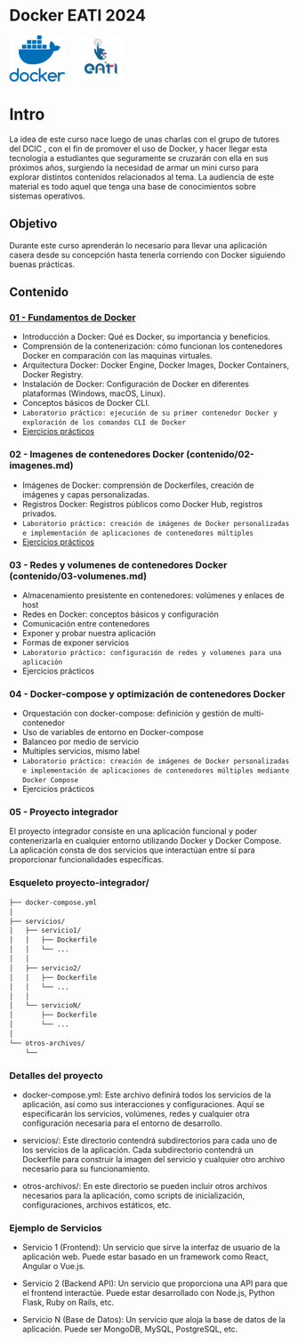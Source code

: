 # Docker EATI 2024 
 <img src="/contenido/img/docker-2.png" width="100"> <img src="/contenido/img/logo.png" width="80" style="margin-left: 20px"  >

# Intro

La idea de este curso nace luego de unas charlas con el grupo de tutores del DCIC , con el fin de promover el uso de Docker, y hacer llegar esta tecnología a estudiantes que seguramente se cruzarán con ella en sus próximos años, surgiendo la necesidad de armar un mini curso para explorar distintos contenidos relacionados al tema.
La audiencia de este material es todo aquel que tenga una base de conocimientos sobre sistemas operativos.

## Objetivo
Durante este curso aprenderán lo necesario para llevar una aplicación casera desde su concepción hasta tenerla corriendo con Docker siguiendo buenas prácticas.
## Contenido
### [01 - Fundamentos de Docker](contenido/01-contenedores.md)

- Introducción a Docker: Qué es Docker, su importancia y beneficios.
- Comprensión de la contenerización: cómo funcionan los contenedores Docker en comparación con las maquinas virtuales.
- Arquitectura Docker: Docker Engine, Docker Images, Docker Containers, Docker Registry.
- Instalación de Docker: Configuración de Docker en diferentes plataformas (Windows, macOS, Linux).
- Conceptos básicos de Docker CLI.
- `Laboratorio práctico: ejecución de su primer contenedor Docker y exploración de los comandos CLI de Docker`
- [Ejercicios prácticos](/practica/01/)

### 02 - Imagenes de contenedores Docker (contenido/02-imagenes.md)

- Imágenes de Docker: comprensión de Dockerfiles, creación de imágenes y capas personalizadas.
- Registros Docker: Registros públicos como Docker Hub, registros privados.
- `Laboratorio práctico: creación de imágenes de Docker personalizadas e implementación de aplicaciones de contenedores múltiples`
- [Ejercicios prácticos](/practica/02/)


### 03 - Redes y volumenes de contenedores Docker  (contenido/03-volumenes.md)

- Almacenamiento presistente en contenedores: volúmenes y enlaces de host
- Redes en Docker: conceptos básicos y configuración
- Comunicación entre contenedores
- Exponer y probar nuestra aplicación
- Formas de exponer servicios
- `Laboratorio práctico: configuración de redes y volumenes para una aplicación`
 - Ejercicios prácticos 
### 04 - Docker-compose y optimización de contenedores Docker

- Orquestación con docker-compose: definición y gestión de multi-contenedor
- Uso de variables de entorno en Docker-compose
- Balanceo por medio de servicio
- Multiples servicios, mismo label
- `Laboratorio práctico: creación de imágenes de Docker personalizadas e implementación de aplicaciones de contenedores múltiples mediante Docker Compose`
- Ejercicios prácticos

### 05 - Proyecto integrador

El proyecto integrador consiste en una aplicación funcional y poder contenerizarla en cualquier entorno utilizando Docker y Docker Compose. La aplicación consta de dos  servicios que interactúan entre sí para proporcionar funcionalidades específicas.

### Esqueleto proyecto-integrador/

```bash
├── docker-compose.yml
│
├── servicios/
│   ├── servicio1/
│   │   ├── Dockerfile
│   │   └── ...
│   │
│   ├── servicio2/
│   │   ├── Dockerfile
│   │   └── ...
│   │
│   └── servicioN/
│       ├── Dockerfile
│       └── ...
│
└── otros-archivos/
    └── 
```

### Detalles del proyecto
- docker-compose.yml: Este archivo definirá todos los servicios de la aplicación, así como sus interacciones y configuraciones. Aquí se especificarán los servicios, volúmenes, redes y cualquier otra configuración necesaria para el entorno de desarrollo.

- servicios/: Este directorio contendrá subdirectorios para cada uno de los servicios de la aplicación. Cada subdirectorio contendrá un Dockerfile para construir la imagen del servicio y cualquier otro archivo necesario para su funcionamiento.

- otros-archivos/: En este directorio se pueden incluir otros archivos necesarios para la aplicación, como scripts de inicialización, configuraciones, archivos estáticos, etc.


### Ejemplo de Servicios
- Servicio 1 (Frontend): Un servicio que sirve la interfaz de usuario de la aplicación web. Puede estar basado en un framework como React, Angular o Vue.js.

- Servicio 2 (Backend API): Un servicio que proporciona una API para que el frontend interactúe. Puede estar desarrollado con Node.js, Python Flask, Ruby on Rails, etc.

- Servicio N (Base de Datos): Un servicio que aloja la base de datos de la aplicación. Puede ser MongoDB, MySQL, PostgreSQL, etc.


